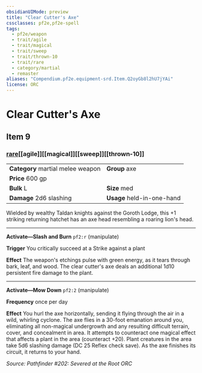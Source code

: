 ```yaml
---
obsidianUIMode: preview
title: "Clear Cutter's Axe"
cssclasses: pf2e,pf2e-spell
tags:
  - pf2e/weapon
  - trait/agile
  - trait/magical
  - trait/sweep
  - trait/thrown-10
  - trait/rare
  - category/martial
  - remaster
aliases: "Compendium.pf2e.equipment-srd.Item.Q2oyGb8l2hU7jYAi"
license: ORC
---
```

# Clear Cutter's Axe
## Item 9
### [rare](rare "Rare Rarity Trait")[[agile]][[magical]][[sweep]][[thrown-10]]

|  |  |
| -- | -- |
| **Category** martial melee weapon | **Group** axe |
| **Price** 600 gp |  |
| **Bulk** L | **Size** med |
| **Damage** 2d6 slashing  | **Usage** held-in-one-hand |



Wielded by wealthy Taldan knights against the Goroth Lodge, this +1 striking returning hatchet has an axe head resembling a roaring lion's head.

* * *

**Activate—Slash and Burn** `pf2:r` (manipulate)

**Trigger** You critically succeed at a Strike against a plant

**Effect** The weapon's etchings pulse with green energy, as it tears through bark, leaf, and wood. The clear cutter's axe deals an additional 1d10 persistent fire damage to the plant.

* * *

**Activate—Mow Down** `pf2:2` (manipulate)

**Frequency** once per day

**Effect** You hurl the axe horizontally, sending it flying through the air in a wild, whirling cyclone. The axe flies in a 30-foot emanation around you, eliminating all non-magical undergrowth and any resulting difficult terrain, cover, and concealment in area. It attempts to counteract one magical effect that affects a plant in the area (counteract +20). Plant creatures in the area take 5d6 slashing damage (DC 25 Reflex check save). As the axe finishes its circuit, it returns to your hand.

*Source: Pathfinder #202: Severed at the Root*
*ORC*